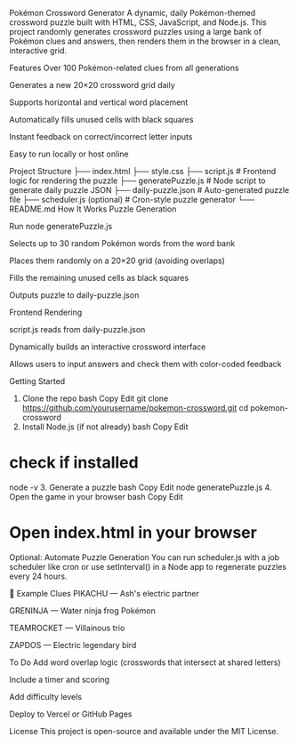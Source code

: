 Pokémon Crossword Generator
A dynamic, daily Pokémon-themed crossword puzzle built with HTML, CSS, JavaScript, and Node.js. This project randomly generates crossword puzzles using a large bank of Pokémon clues and answers, then renders them in the browser in a clean, interactive grid.


Features
 Over 100 Pokémon-related clues from all generations

 Generates a new 20×20 crossword grid daily

 Supports horizontal and vertical word placement

 Automatically fills unused cells with black squares

 Instant feedback on correct/incorrect letter inputs

 Easy to run locally or host online

 Project Structure
├── index.html
├── style.css
├── script.js               # Frontend logic for rendering the puzzle
├── generatePuzzle.js       # Node script to generate daily puzzle JSON
├── daily-puzzle.json       # Auto-generated puzzle file
├── scheduler.js (optional) # Cron-style puzzle generator
└── README.md
 How It Works
Puzzle Generation

Run node generatePuzzle.js

Selects up to 30 random Pokémon words from the word bank

Places them randomly on a 20×20 grid (avoiding overlaps)

Fills the remaining unused cells as black squares

Outputs puzzle to daily-puzzle.json

Frontend Rendering

script.js reads from daily-puzzle.json

Dynamically builds an interactive crossword interface

Allows users to input answers and check them with color-coded feedback

Getting Started
1. Clone the repo
bash
Copy
Edit
git clone https://github.com/yourusername/pokemon-crossword.git
cd pokemon-crossword
2. Install Node.js (if not already)
bash
Copy
Edit
# check if installed
node -v
3. Generate a puzzle
bash
Copy
Edit
node generatePuzzle.js
4. Open the game in your browser
bash
Copy
Edit
# Open index.html in your browser
Optional: Automate Puzzle Generation
You can run scheduler.js with a job scheduler like cron or use setInterval() in a Node app to regenerate puzzles every 24 hours.

📸 Example Clues
PIKACHU — Ash's electric partner

GRENINJA — Water ninja frog Pokémon

TEAMROCKET — Villainous trio

ZAPDOS — Electric legendary bird

 To Do
 Add word overlap logic (crosswords that intersect at shared letters)

 Include a timer and scoring

 Add difficulty levels

 Deploy to Vercel or GitHub Pages

 License
This project is open-source and available under the MIT License.
